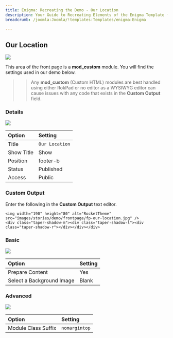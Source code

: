 ```yaml
---
title: Enigma: Recreating the Demo - Our Location
description: Your Guide to Recreating Elements of the Enigma Template for Joomla
breadcrumb: /joomla:Joomla/!templates:Templates/enigma:Enigma

---
```


Our Location
-----

![][demo]

This area of the front page is a **mod_custom** module. You will find the settings used in our demo below.

>> Any **mod_custom** (Custom HTML) modules are best handled using either RokPad or no editor as a WYSIWYG editor can cause issues with any code that exists in the **Custom Output** field.

### Details

![][demo2]

| Option     | Setting        |  
| :--------- | :------------- |  
| Title      | `Our Location` |  
| Show Title | Show           |  
| Position   | footer-b       |  
| Status     | Published      |  
| Access     | Public         |  

### Custom Output
Enter the following in the **Custom Output** text editor.

~~~
<img width="190" height="80" alt="RocketTheme" src="images/stories/demo/frontpage/fp-our-location.jpg" />
<div class="taper-shadow-m"><div class="taper-shadow-l"><div class="taper-shadow-r"></div></div></div>
~~~

### Basic

![][demo3]

| Option                    | Setting |  
| :------------------------ | :------ |  
| Prepare Content           | Yes     |  
| Select a Background Image | Blank   |

### Advanced

![][demo4]

| Option              | Setting       |  
| :------------------ | :------------ |  
| Module Class Suffix | `nomargintop` |  

[demo]: assets/demo_9.jpeg
[demo2]: assets/location_1.jpeg
[demo3]: assets/location_2.jpeg
[demo4]: assets/location_3.jpeg